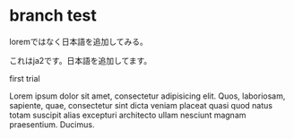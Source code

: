 branch test
================

loremではなく日本語を追加してみる。

これはja2です。日本語を追加してます。

first trial

Lorem ipsum dolor sit amet, consectetur adipisicing elit. Quos, laboriosam, sapiente, quae, consectetur sint dicta veniam placeat quasi quod natus totam suscipit alias excepturi architecto ullam nesciunt magnam praesentium. Ducimus.